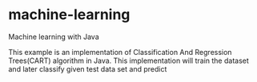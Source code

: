 # machine-learning
Machine learning with Java

This example is an implementation of Classification And Regression Trees(CART) algorithm in Java. This implementation will train the dataset and later classify  given test data set and predict
